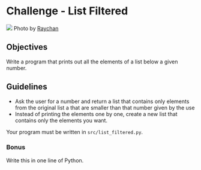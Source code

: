 # Challenge - List Filtered

![](https://images.unsplash.com/photo-1516006803192-6f5dc92e47d3?ixlib=rb-1.2.1&ixid=eyJhcHBfaWQiOjEyMDd9&auto=format&fit=crop&w=1350&q=80)
Photo by [Raychan](https://unsplash.com/photos/sfD-G1Aej2w)

## Objectives
Write a program that prints out all the elements of a list below a given number.

## Guidelines
- Ask the user for a number and return a list that contains only elements from the original list a that are smaller than that number given by the use
- Instead of printing the elements one by one, create a new list that contains only the elements you want.

Your program must be written in `src/list_filtered.py`.

### Bonus
Write this in one line of Python.
